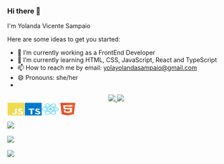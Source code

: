 ### Hi there 👋
I'm Yolanda Vicente Sampaio

Here are some ideas to get you started:

- 🔭 I’m currently working as a FrontEnd Developer
- 🌱 I’m currently learning HTML, CSS, JavaScript, React and TypeScript
- 📫 How to reach me by email: yolayolandasampaio@gmail.com
- 😄 Pronouns: she/her
-
<div align="center" margin-right:0px>
  <a href="https://https://github.com/Yolanda-Sampaio/Yolanda-Sampaio">
  <img height="180em" src="https://github-readme-stats.vercel.app/api?username=Yolanda-Sampaio&show_icons=true&theme=dracula&include_all_commits=true&count_private=true"/>
  <img height="180em" src="https://github-readme-stats.vercel.app/api/top-langs/?username=Yolanda-Sampaio&layout=compact&langs_count=7&theme=dracula"/>
</div>
  
  <div style="display:flex" ><br>
  <img align="center" alt="Yola-Js" height="30" width="40" src="https://raw.githubusercontent.com/devicons/devicon/master/icons/javascript/javascript-plain.svg"/>
  <img align="center" alt="Yola-Ts" height="30" width="40" src="https://raw.githubusercontent.com/devicons/devicon/master/icons/typescript/typescript-plain.svg"/>
  <img align="center" alt="Yola-React" height="30" width="40" src="https://raw.githubusercontent.com/devicons/devicon/master/icons/react/react-original.svg"/>
  <img align="center" alt="Yola-HTML" height="30" width="40" src="https://raw.githubusercontent.com/devicons/devicon/master/icons/html5/html5-original.svg"/>
  
</div style="align:center">

  <a href="https://www.instagram.com/yolanda_vicente_sampaio" target="_blank"><img src="https://img.shields.io/badge/-Instagram-%23E4405F?style=for-the-badge&logo=instagram&logoColor=white" target="_blank"></a>
  
<!-- <a href="https://discord.gg/pDbY76q8Qf" target="_blank"><img src="https://img.shields.io/badge/Discord-7289DA?style=for-the-badge&logo=discord&logoColor=white" target="_blank"></a> -->
  
  <a href = "yolayolandasampaio@gmail.com"><img src="https://img.shields.io/badge/-Gmail-%23333?style=for-the-badge&logo=gmail&logoColor=white" target="_blank"></a>
  
  <a href="https://www.linkedin.com/in/yolanda-vicente-sampaio-4058b4115/" target="_blank"><img src="https://img.shields.io/badge/-LinkedIn-%230077B5?style=for-the-badge&logo=linkedin&logoColor=white" target="_blank"></a> 
 
<!-- ![Snake animation](https://github.com/rafaballerini/rafaballerini/blob/output/github-contribution-grid-snake.svg)
-->
</div>

  
